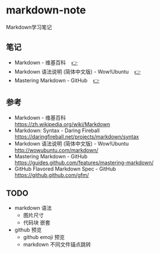 # markdown-note #

Markdown学习笔记

## <a id="note"></a>笔记 ##

* Markdown - 维基百科&nbsp;&nbsp;&nbsp;&nbsp;[:point_right:][note.wiki]
* Markdown 语法说明 (简体中文版) - Wow!Ubuntu&nbsp;&nbsp;&nbsp;&nbsp;[:point_right:][note.wow-ubuntu]
* Mastering Markdown - GitHub&nbsp;&nbsp;&nbsp;&nbsp;[:point_right:][note.git-hub]

## 参考 ##

* Markdown - 维基百科  
  <https://zh.wikipedia.org/wiki/Markdown>
* Markdown: Syntax - Daring Fireball  
  <https://daringfireball.net/projects/markdown/syntax>
* Markdown 语法说明 (简体中文版) - Wow!Ubuntu  
  <http://wowubuntu.com/markdown/>
* Mastering Markdown - GitHub  
  <https://guides.github.com/features/mastering-markdown/>
* GitHub Flavored Markdown Spec - GitHub  
  <https://github.github.com/gfm/>

## TODO ##

* markdown 语法
  * 图片尺寸
  * 代码块 嵌套
* github 预览
  * github emoji 预览
  * markdown 不同文件锚点跳转

<!-- 链接 开始 -->
[note.wiki]: note/wiki.md#wiki "Markdown - 维基百科"
[note.wow-ubuntu]: note/wow-ubuntu.md#wow-ubuntu "Markdown 语法说明 (简体中文版) - Wow!Ubuntu"
[note.git-hub]: note/git-hub.md#git-hub "Mastering Markdown - GitHub"
<!-- 链接 结束 -->